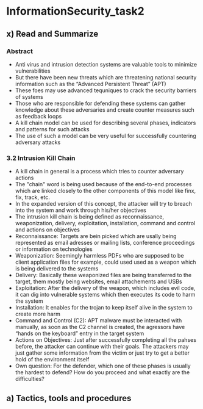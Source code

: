 # InformationSecurity_task2

## x) Read and Summarize

### Abstract

- Anti virus and intrusion detection systems are valuable tools to minimize vulnerabilities
- But there have been new threats which are threatening national security information such as the “Advanced Persistent Threat” (APT)
- These foes may use advanced tequniques to crack the security barriers of systems
- Those who are responsible for defending these systems can gather knowledge about these adversaries and create counter measures such as feedback loops
- A kill chain model can be used for describing several phases, indicators and patterns for such attacks
- The use of such a model can be very useful for successfully countering adversary attacks

### 3.2 Intrusion Kill Chain

- A kill chain in general is a process which tries to counter adversary actions
- The "chain" word is being used because of the end-to-end processes which are linked closely to the other components of this model like finx, fix, track, etc.
- In the expanded version of this concept, the attacker will try to breach into the system and work through his/her objectives
- The intrusion kill chain is being defined as reconnaissance, weaponization, delivery, exploitation, installation, command and control and actions on objectives
- Reconnaissance: Targets are bein picked which are usally being represented as email adresses or mailing lists, conference proceedings or information on technologies
- Weaponization: Seemingly harmless PDFs who are supposed to be client application files for example, could used used as a weapon which is being delivered to the systems
- Delivery: Basically these weaponized files are being transferred to the target, them mostly being websites, email attachements and USBs
- Exploitation: After the delivery of the weapon, which includes evil code, it can dig into vulnerable systems which then executes its code to harm the system
-  Installation: It enables for the trojan to keep itself alive in the system to create more harm
-  Command and Control (C2): APT malware must be interacted with manually, as soon as the C2 channel is created, the agressors have “hands on the keyboard” entry in the target system
-  Actions on Objectives: Just after successfully completing all the pahses before, the attacker can continue with their goals. The attackers may just gather some information from the victim or just try to get a better hold of the environment itself
- Own question: For the defender, which one of these phases is usually the hardest to defend? How do you proceed and what exactly are the difficulties?

## a) Tactics, tools and procedures

